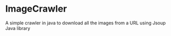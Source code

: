 # ImageCrawler
A simple crawler in java to download all the images from a URL using Jsoup Java library
